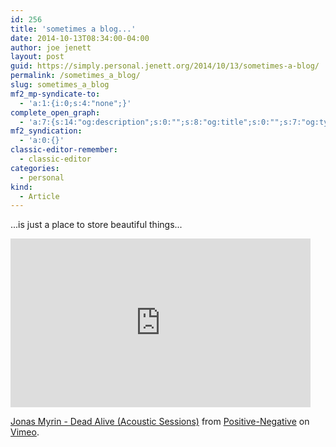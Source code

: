 ```yaml
---
id: 256
title: 'sometimes a blog...'
date: 2014-10-13T08:34:00-04:00
author: joe jenett
layout: post
guid: https://simply.personal.jenett.org/2014/10/13/sometimes-a-blog/
permalink: /sometimes_a_blog/
slug: sometimes_a_blog
mf2_mp-syndicate-to:
  - 'a:1:{i:0;s:4:"none";}'
complete_open_graph:
  - 'a:7:{s:14:"og:description";s:0:"";s:8:"og:title";s:0:"";s:7:"og:type";s:0:"";s:12:"twitter:card";s:7:"summary";s:15:"twitter:creator";s:0:"";s:19:"twitter:description";s:0:"";s:8:"og:image";s:0:"";}'
mf2_syndication:
  - 'a:0:{}'
classic-editor-remember:
  - classic-editor
categories:
  - personal
kind:
  - Article
---
```

<p>...is just a place to store beautiful things...</p>
<iframe src="https://player.vimeo.com/video/71982411" width="480" height="270" frameborder="0" allow="autoplay; fullscreen" allowfullscreen></iframe>
<p><a href="https://vimeo.com/71982411">Jonas Myrin - Dead Alive (Acoustic Sessions)</a> from <a href="https://vimeo.com/positivenegative">Positive-Negative</a> on <a href="https://vimeo.com">Vimeo</a>.</p>